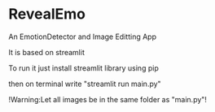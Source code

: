 # RevealEmo
An EmotionDetector and Image Editting App

It is based on streamlit 

To run it just install streamlit library using pip

then on terminal write "streamlit run main.py"

!Warning:Let all images be in the same folder as "main.py"!
